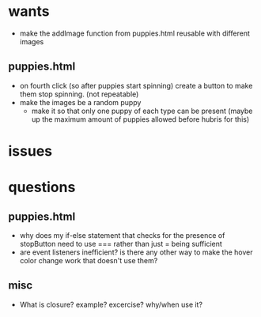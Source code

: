 # wants
- make the addImage function from puppies.html reusable with different images
## puppies.html
- on fourth click (so after puppies start spinning) create a button to make them stop spinning. (not repeatable)
- make the images be a random puppy 
    - make it so that only one puppy of each type can be present (maybe up the maximum amount of puppies allowed before hubris for this)

# issues

# questions

## puppies.html
- why does my if-else statement that checks for the presence of stopButton need to use === rather than just = being sufficient
- are event listeners inefficient? is there any other way to make the hover color change work that doesn't use them?

## misc
- What is closure? example? excercise? why/when use it?